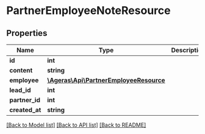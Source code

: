 # PartnerEmployeeNoteResource

## Properties
Name | Type | Description | Notes
------------ | ------------- | ------------- | -------------
**id** | **int** |  | [optional] 
**content** | **string** |  | [optional] 
**employee** | [**\Ageras\Api\PartnerEmployeeResource**](PartnerEmployeeResource.md) |  | [optional] 
**lead_id** | **int** |  | [optional] 
**partner_id** | **int** |  | [optional] 
**created_at** | **string** |  | [optional] 

[[Back to Model list]](../README.md#documentation-for-models) [[Back to API list]](../README.md#documentation-for-api-endpoints) [[Back to README]](../README.md)


